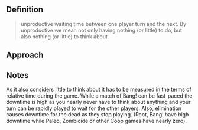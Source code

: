 ## Definition

> unproductive waiting time between one player turn and the next. By unproductive we mean not
> only having nothing (or little) to do, but also nothing (or little) to think about.

## Approach

## Notes

As it also considers little to think about it has to be measured in the terms of relative time during the
game. While a match of Bang! can be fast-paced the downtime is high as you nearly never have to think about
anything and your turn can be rapidly played to wait for the other players. Also, elimination causes downtime
for the dead as they stop playing. (Root, Bang! have high downtime while Paleo, Zombicide or other Coop games have
nearly zero).